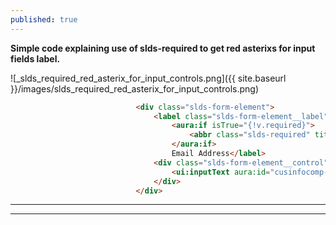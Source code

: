 ```yaml
---
published: true
---
```

**Simple code explaining use of slds-required to get red asterixs for input fields label.**

![_slds_required_red_asterix_for_input_controls.png]({{ site.baseurl }}/images/slds_required_red_asterix_for_input_controls.png)

```html
                            <div class="slds-form-element">
                                <label class="slds-form-element__label" for="cusinfocomp-input4">
                                    <aura:if isTrue="{!v.required}">
                                        <abbr class="slds-required" title="required" aura:id="emailReq">*											</abbr>
                                    </aura:if>
                                    Email Address</label>
                                <div class="slds-form-element__control">
                                    <ui:inputText aura:id="cusinfocomp-input4" class="slds-input" value="                                         {!v.contact.Email}" blur="{!c.checkValidate}"/>
                                </div>
                            </div>
```
----
****